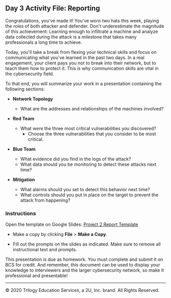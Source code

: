 ## Day 3 Activity File: Reporting

Congratulations, you've made it! You've worn two hats this week, playing the roles of both attacker and defender. Don't underestimate the magnitude of this achievement: Learning enough to infiltrate a machine and analyze data collected during the attack is a milestone that takes many professionals a long time to achieve.

Today, you'll take a break from flexing your technical skills and focus on communicating what you've learned in the past two days. In a real engagement, your client pays you not to break into their network, but to teach them how to protect it. This is why communication skills are vital in the cybersecurity field.

To that end, you will summarize your work in a presentation containing the following sections:

- **Network Topology**
    - What are the addresses and relationships of the machines involved?  

- **Red Team**
  - What were the three most critical vulnerabilities you discovered?
    - Choose the three vulnerabilities that _you_ consider to be most critical.

- **Blue Team**
  - What evidence did you find in the logs of the attack?
  - What data should you be monitoring to detect these attacks next time?

- **Mitigation**
  - What alarms should you set to detect this behavior next time?
  - What controls should you  put in place on the target to prevent the attack from happening?


### Instructions

Open the template on Google Slides: [Project 2 Report Template](https://docs.google.com/presentation/d/1MQjuBqZn7FMg28vGiNeyTH2mpzt8SzUgLGHvCjVJYpM/edit#slide=id.g8798eb4c44_0_0)

- Make a copy by clicking **File** > **Make a Copy**.

- Fill out the prompts on the slides as indicated. Make sure to remove all instructional text and prompts. 

This presentation is due as homework. You must complete and submit it on BCS for credit. And remember, this document can be used to display your knowledge to interviewers and the larger cybersecurity network, so make it professional and presentable!


---
© 2020 Trilogy Education Services, a 2U, Inc. brand. All Rights Reserved.  
